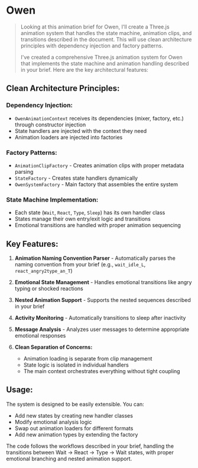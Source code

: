 # Owen

> Looking at this animation brief for Owen, I'll create a Three.js animation system that handles the state machine, animation clips, and transitions described in the document. This will use clean architecture principles with dependency injection and factory patterns.
>
> I've created a comprehensive Three.js animation system for Owen that implements the state machine and animation handling described in your brief. Here are the key architectural features:

## **Clean Architecture Principles:**

### **Dependency Injection:**

- `OwenAnimationContext` receives its dependencies (mixer, factory, etc.) through constructor injection
- State handlers are injected with the context they need
- Animation loaders are injected into factories

### **Factory Patterns:**

- `AnimationClipFactory` - Creates animation clips with proper metadata parsing
- `StateFactory` - Creates state handlers dynamically
- `OwenSystemFactory` - Main factory that assembles the entire system

### **State Machine Implementation:**

- Each state (`Wait`, `React`, `Type`, `Sleep`) has its own handler class
- States manage their own entry/exit logic and transitions
- Emotional transitions are handled with proper animation sequencing

## **Key Features:**

1. **Animation Naming Convention Parser** - Automatically parses the naming convention from your brief (e.g., `wait_idle_L`, `react_angry2type_an_T`)

2. **Emotional State Management** - Handles emotional transitions like angry typing or shocked reactions

3. **Nested Animation Support** - Supports the nested sequences described in your brief

4. **Activity Monitoring** - Automatically transitions to sleep after inactivity

5. **Message Analysis** - Analyzes user messages to determine appropriate emotional responses

6. **Clean Separation of Concerns:**
   - Animation loading is separate from clip management
   - State logic is isolated in individual handlers
   - The main context orchestrates everything without tight coupling

## **Usage:**

The system is designed to be easily extensible. You can:

- Add new states by creating new handler classes
- Modify emotional analysis logic
- Swap out animation loaders for different formats
- Add new animation types by extending the factory

The code follows the workflows described in your brief, handling the transitions between Wait → React → Type → Wait states, with proper emotional branching and nested animation support.
